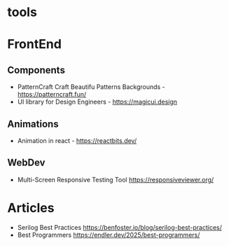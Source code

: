 # tools

# FrontEnd
## Components
 - PatternCraft Craft Beautifu Patterns Backgrounds - https://patterncraft.fun/
 - UI library for Design Engineers - https://magicui.design
## Animations
 - Animation in react - https://reactbits.dev/
## WebDev
 - Multi-Screen Responsive Testing Tool https://responsiveviewer.org/
 
# Articles 
 - Serilog Best Practices https://benfoster.io/blog/serilog-best-practices/
 - Best Programmers https://endler.dev/2025/best-programmers/
